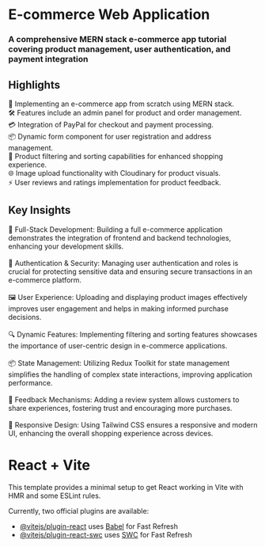 # E-commerce Web Application
### A comprehensive MERN stack e-commerce app tutorial covering product management, user authentication, and payment integration

## Highlights
🛒 Implementing an e-commerce app from scratch using MERN stack.<br/>
🛠️ Features include an admin panel for product and order management.<br/>
💳 Integration of PayPal for checkout and payment processing.<br/>
📦 Dynamic form component for user registration and address management.<br/>
🔄 Product filtering and sorting capabilities for enhanced shopping experience.<br/>
🌐 Image upload functionality with Cloudinary for product visuals.<br/>
⚡ User reviews and ratings implementation for product feedback.<br/>

## Key Insights
🚀 Full-Stack Development: Building a full e-commerce application demonstrates the integration of frontend and backend technologies, enhancing your development skills.<br/>
<br/>
🔐 Authentication & Security: Managing user authentication and roles is crucial for protecting sensitive data and ensuring secure transactions in an e-commerce platform.<br/>
<br/>
🖼️ User Experience: Uploading and displaying product images effectively improves user engagement and helps in making informed purchase decisions.<br/>
<br/>
🔍 Dynamic Features: Implementing filtering and sorting features showcases the importance of user-centric design in e-commerce applications.<br/>
<br/>
📦 State Management: Utilizing Redux Toolkit for state management simplifies the handling of complex state interactions, improving application performance.<br/>
<br/>
💬 Feedback Mechanisms: Adding a review system allows customers to share experiences, fostering trust and encouraging more purchases.<br/>
<br/>
🌟 Responsive Design: Using Tailwind CSS ensures a responsive and modern UI, enhancing the overall shopping experience across devices.<br/>

# React + Vite

This template provides a minimal setup to get React working in Vite with HMR and some ESLint rules.

Currently, two official plugins are available:

- [@vitejs/plugin-react](https://github.com/vitejs/vite-plugin-react/blob/main/packages/plugin-react/README.md) uses [Babel](https://babeljs.io/) for Fast Refresh
- [@vitejs/plugin-react-swc](https://github.com/vitejs/vite-plugin-react-swc) uses [SWC](https://swc.rs/) for Fast Refresh
